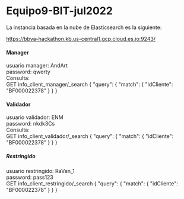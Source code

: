 # Equipo9-BIT-jul2022

La instancia basada en la nube de Elasticsearch es la siguiente:

https://bbva-hackathon.kb.us-central1.gcp.cloud.es.io:9243/
#### Manager
usuario manager: AndArt \
password: qwerty \
Consulta: \
GET info_client_manager/_search
{
  "query": {
    "match": {
      "idCliente": "BF000022378"
    }
  }
}
#### Validador
usuario validador: ENM \
password: nkdk3Cs \
Consulta: \
GET info_client_validador/_search
{
  "query": {
    "match": {
      "idCliente": "BF000022378"
    }
  }
}

##### Restringido 
usuario restringido: RaVen_1 \
password: pass123 \
GET info_client_restringido/_search
{
  "query": {
    "match": {
      "idCliente": "BF000022378"
    }
  }
}
